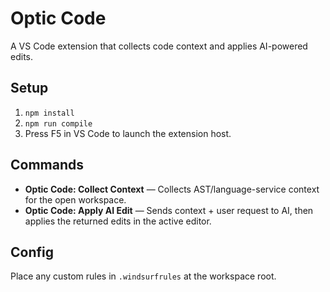 # Optic Code

A VS Code extension that collects code context and applies AI-powered edits.

## Setup

1. `npm install`
2. `npm run compile`
3. Press F5 in VS Code to launch the extension host.

## Commands

- **Optic Code: Collect Context** — Collects AST/language-service context for the open workspace.
- **Optic Code: Apply AI Edit** — Sends context + user request to AI, then applies the returned edits in the active editor.

## Config

Place any custom rules in `.windsurfrules` at the workspace root.
